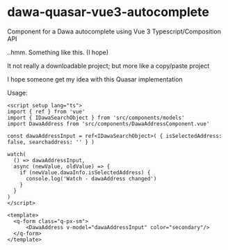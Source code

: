# dawa-quasar-vue3-autocomplete
Component for a Dawa autocomplete using Vue 3 Typescript/Composition API

..hmm. Something like this. (I hope)

It not really a downloadable project; but more like a copy/paste project

I hope someone get my idea with this Quasar <q-select> implementation

Usage:
```
<script setup lang="ts">
import { ref } from 'vue'
import { IDawaSearchObject } from 'src/components/models'
import DawaAddress from 'src/components/DawaAddressComponent.vue'
  
const dawaAddressInput = ref<IDawaSearchObject>( { isSelectedAddress: false, searchaddress: '' } )

watch(
  () => dawaAddressInput,
  async (newValue, oldValue) => {
    if (newValue.dawaInfo.isSelectedAddress) {
      console.log('Watch - dawaAddress changed')
    }
  }
)
</script>

<template>
  <q-form class="q-px-sm">
      <DawaAddress v-model="dawaAddressInput" color="secondary"/>
  </q-form>
</template>
```
